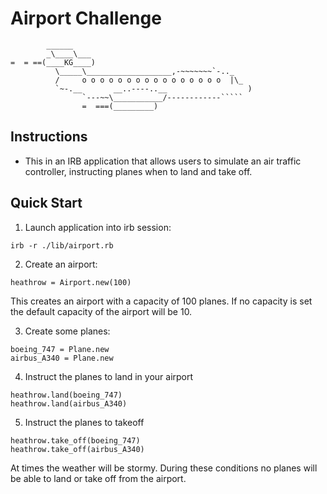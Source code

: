 Airport Challenge
=================

```
        ______
        _\____\___
=  = ==(____KG____)
          \_____\___________________,-~~~~~~~`-.._
          /     o o o o o o o o o o o o o o o o  |\_
          `~-.__       __..----..__                  )
                `---~~\___________/------------`````
                =  ===(_________)

```

Instructions
---------
* This in an IRB application that allows users to simulate an air traffic controller, instructing planes when to land
and take off.

Quick Start
-------
1. Launch application into irb session:
```
irb -r ./lib/airport.rb
```

2. Create an airport:
```
heathrow = Airport.new(100)
```
This creates an airport with a capacity of 100 planes. If no capacity is set the default
capacity of the airport will be 10.

3. Create some planes:
```
boeing_747 = Plane.new
airbus_A340 = Plane.new
```

4. Instruct the planes to land in your airport
```
heathrow.land(boeing_747)
heathrow.land(airbus_A340)
```

5. Instruct the planes to takeoff
```
heathrow.take_off(boeing_747)
heathrow.take_off(airbus_A340)
```

At times the weather will be stormy. During these conditions no planes will be able
to land or take off from the airport.
